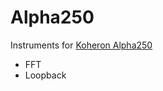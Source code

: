 # Alpha250

Instruments for [Koheron Alpha250](https://www.koheron.com/fpga/alpha250-signal-acquisition-generation)

* FFT
* Loopback
